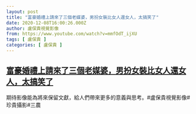 ```yaml
---
layout: post
title: "富豪婚禮上請來了三個老媒婆，男扮女裝比女人還女人，太搞笑了"
date: 2020-12-08T16:00:26.000Z
author: 盧保貴視覺影像
from: https://www.youtube.com/watch?v=mmfOdT_ijXU
tags: [ 盧保貴 ]
categories: [ 盧保貴 ]
---
```

<!--1607443226000-->
[富豪婚禮上請來了三個老媒婆，男扮女裝比女人還女人，太搞笑了](https://www.youtube.com/watch?v=mmfOdT_ijXU)
------

<div>
期待影像能為將來保留文獻，給人們帶來更多的意義與思考。#盧保貴視覺影像#珍貴攝影#三農
</div>
